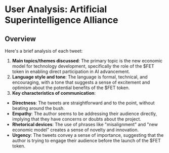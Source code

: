 # User Analysis: Artificial Superintelligence Alliance

## Overview

Here's a brief analysis of each tweet:

1. **Main topics/themes discussed**: The primary topic is the new economic model for technology development, specifically the role of the $FET token in enabling direct participation in AI advancement.
2. **Language style and tone**: The language is formal, technical, and encouraging, with a tone that suggests a sense of excitement and optimism about the potential benefits of the $FET token.
3. **Key characteristics of communication**:
* **Directness**: The tweets are straightforward and to the point, without beating around the bush.
* **Empathy**: The author seems to be addressing their audience directly, implying that they have concerns or doubts about the project.
* **Rhetorical devices**: The use of phrases like "misalignment" and "new economic model" creates a sense of novelty and innovation.
* **Urgency**: The tweets convey a sense of importance, suggesting that the author is trying to engage their audience before the launch of the $FET token.